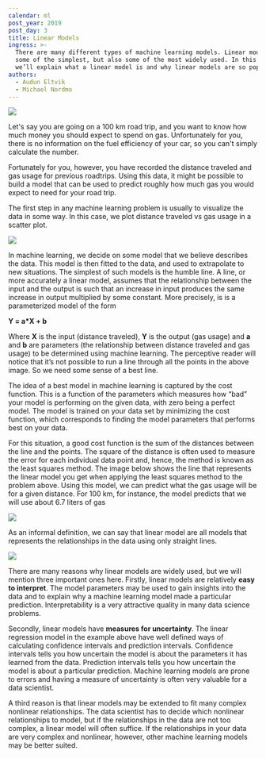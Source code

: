 ```yaml
---
calendar: ml
post_year: 2019
post_day: 3
title: Linear Models
ingress: >-
  There are many different types of machine learning models. Linear models are
  some of the simplest, but also some of the most widely used. In this post
  we’ll explain what a linear model is and why linear models are so popular.
authors:
  - Audun Eltvik
  - Michael Nordmo
---
```

<img src="https://i.imgflip.com/3hueo1.jpg" style="display: block; margin-left: auto; margin-right: auto;"/>

Let's say you are going on a 100 km road trip, and you want to know how much money you should expect to spend on gas. Unfortunately for you, there is no information on the fuel efficiency of your car, so you can't simply calculate the number.

Fortunately for you, however, you have recorded the distance traveled and gas usage for previous roadtrips. Using this data, it might be possible to build a model that can be used to predict roughly how much gas you would expect to need for your road trip.

The first step in any machine learning problem is usually to visualize the data in some way. In this case, we plot distance traveled vs gas usage in a scatter plot.

![](/assets/scatterplot.png)

In machine learning, we decide on some model that we believe describes the data. This model is then fitted to the data, and used to extrapolate to new situations. The simplest of such models is the humble line. A line, or more accurately a linear model, assumes that the relationship between the input and the output is such that an increase in input produces the same increase in output multiplied by some constant. More precisely, is is a parameterized model of the form

**Y = a*X + b** 

Where **X** is the input (distance traveled), **Y** is the output (gas usage) and **a** and **b** are parameters (the relationship between distance traveled and gas usage) to be determined using machine learning. The perceptive reader will notice that it’s not possible to run a line through all the points in the above image. So we need some sense of a best line.

The idea of a best model in machine learning is captured by the cost function. This is a function of the parameters which measures how “bad” your model is performing on the given data, with zero being a perfect model. The model is trained on your data set by minimizing the cost function, which corresponds to finding the model parameters that performs best on your data.

For this situation, a good cost function is the sum of the distances between the line and the points. The square of the distance is often used to measure the error for each individual data point and, hence, the method is known as the least squares method. The image below shows the line that represents the linear model you get when applying the least squares method to the problem above. Using this model, we can predict what the gas usage will be for a given distance. For 100 km, for instance, the model predicts that we will use about 6.7 liters of gas

![](/assets/leastsquares.png)

As an informal definition, we can say that linear model are all models that represents the relationships in the data using only straight lines.

<img src="https://i.imgflip.com/3huf21.jpg" style="display: block; margin-left: auto; margin-right: auto;"/>

There are many reasons why linear models are widely used, but we will mention three important ones here. Firstly, linear models are relatively **easy to interpret**. The model parameters may be used to gain insights into the data and to explain why a machine learning model made a particular prediction. Interpretability is a very attractive quality in many data science problems.

Secondly, linear models have **measures for uncertainty**. The linear regression model in the example above have well defined ways of calculating confidence intervals and prediction intervals. Confidence intervals tells you how uncertain the model is about the parameters it has learned from the data. Prediction intervals tells you how uncertain the model is about a particular prediction. Machine learning models are prone to errors and having a measure of uncertainty is often very valuable for a data scientist.

A third reason is that linear models may be extended to fit many complex nonlinear relationships. The data scientist has to decide which nonlinear relationships to model, but if the relationships in the data are not too complex, a linear model will often suffice. If the relationships in your data are very complex and nonlinear, however, other machine learning models may be better suited.
